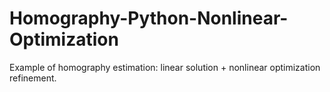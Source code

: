 # Homography-Python-Nonlinear-Optimization
Example of homography estimation: linear solution + nonlinear optimization refinement. 
